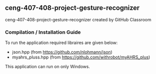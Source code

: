 ## ceng-407-408-project-gesture-recognizer
ceng-407-408-project-gesture-recognizer created by GitHub Classroom

### Compilation / Installation Guide

To run the application required libraires are given below:
- json.hpp (from https://github.com/nlohmann/json)
- myahrs_pluss.hpp (from https://github.com/withrobot/myAHRS_plus)

This application can run on only Windows.
